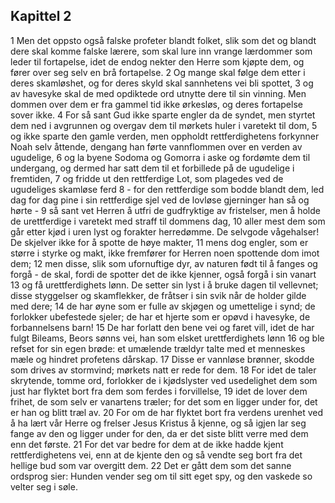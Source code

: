 ## Kapittel 2

1 Men det oppsto også falske profeter blandt folket, slik som det og blandt dere skal komme falske lærere, som skal lure inn vrange lærdommer som leder til fortapelse, idet de endog nekter den Herre som kjøpte dem, og fører over seg selv en brå fortapelse.
2 Og mange skal følge dem etter i deres skamløshet, og for deres skyld skal sannhetens vei bli spottet,
3 og av havesyke skal de med opdiktede ord utnytte dere til sin vinning. Men dommen over dem er fra gammel tid ikke ørkesløs, og deres fortapelse sover ikke.
4 For så sant Gud ikke sparte engler da de syndet, men styrtet dem ned i avgrunnen og overgav dem til mørkets huler i varetekt til dom,
5 og ikke sparte den gamle verden, men oppholdt rettferdighetens forkynner Noah selv åttende, dengang han førte vannflommen over en verden av ugudelige,
6 og la byene Sodoma og Gomorra i aske og fordømte dem til undergang, og dermed har satt dem til et forbillede på de ugudelige i fremtiden,
7 og fridde ut den rettferdige Lot, som plagedes ved de ugudeliges skamløse ferd
8 - for den rettferdige som bodde blandt dem, led dag for dag pine i sin rettferdige sjel ved de lovløse gjerninger han så og hørte -
9 så sant vet Herren å utfri de gudfryktige av fristelser, men å holde de urettferdige i varetekt med straff til dommens dag,
10 aller mest dem som går etter kjød i uren lyst og forakter herredømme. De selvgode vågehalser! De skjelver ikke for å spotte de høye makter,
11 mens dog engler, som er større i styrke og makt, ikke fremfører for Herren noen spottende dom imot dem;
12 men disse, slik som ufornuftige dyr, av naturen født til å fanges og forgå - de skal, fordi de spotter det de ikke kjenner, også forgå i sin vanart
13 og få urettferdighets lønn. De setter sin lyst i å bruke dagen til vellevnet; disse styggelser og skamflekker, de fråtser i sin svik når de holder gilde med dere;
14 de har øyne som er fulle av skjøgen og umettelige i synd; de forlokker ubefestede sjeler; de har et hjerte som er opøvd i havesyke, de forbannelsens barn!
15 De har forlatt den bene vei og faret vill, idet de har fulgt Bileams, Beors sønns vei, han som elsket urettferdighets lønn
16 og ble refset for sin egen brøde: et umælende trældyr talte med et menneskes mæle og hindret profetens dårskap.
17 Disse er vannløse brønner, skodde som drives av stormvind; mørkets natt er rede for dem.
18 For idet de taler skrytende, tomme ord, forlokker de i kjødslyster ved usedelighet dem som just har flyktet bort fra dem som ferdes i forvillelse,
19 idet de lover dem frihet, de som selv er vanartens træler; for det som en ligger under for, det er han og blitt træl av.
20 For om de har flyktet bort fra verdens urenhet ved å ha lært vår Herre og frelser Jesus Kristus å kjenne, og så igjen lar seg fange av den og ligger under for den, da er det siste blitt verre med dem enn det første.
21 For det var bedre for dem at de ikke hadde kjent rettferdighetens vei, enn at de kjente den og så vendte seg bort fra det hellige bud som var overgitt dem.
22 Det er gått dem som det sanne ordsprog sier: Hunden vender seg om til sitt eget spy, og den vaskede so velter seg i søle.
